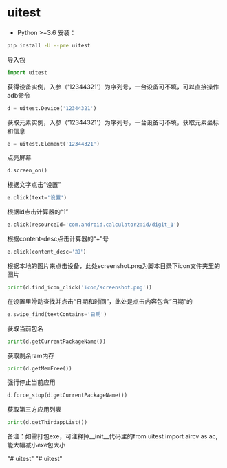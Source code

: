 # uitest
- Python >=3.6
安装：
```bash
pip install -U --pre uitest
```

导入包
```python
import uitest
```

获得设备实例，入参（'12344321'）为序列号，一台设备可不填，可以直接操作adb命令
```python
d = uitest.Device('12344321')
```

获取元素实例，入参（'12344321'）为序列号，一台设备可不填，获取元素坐标和信息
```python
e = uitest.Element('12344321')
```

点亮屏幕

```python
d.screen_on()
```

根据文字点击“设置”

```python
e.click(text='设置')
```

根据id点击计算器的“1”

```python
e.click(resourceId='com.android.calculator2:id/digit_1')
```

根据content-desc点击计算器的“+”号

```python
e.click(content_desc='加')
```

根据本地的图片来点击设备，此处screenshot.png为脚本目录下icon文件夹里的图片
```python
print(d.find_icon_click('icon/screenshot.png'))
```

在设置里滑动查找并点击“日期和时间”，此处是点击内容包含“日期”的

```python
e.swipe_find(textContains='日期')
```

获取当前包名
```python
print(d.getCurrentPackageName())
```

获取剩余ram内存
```python
print(d.getMemFree())
```

强行停止当前应用
```python
d.force_stop(d.getCurrentPackageName())
```

获取第三方应用列表
```python
print(d.getThirdappList())
```
备注：如需打包exe，可注释掉__init__代码里的from uitest import aircv as ac, 能大幅减小exe包大小


"# uitest" 
"# uitest" 
